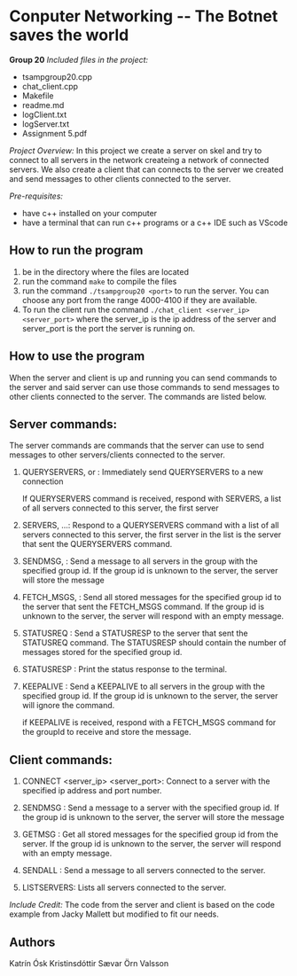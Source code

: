 # Conputer Networking -- The Botnet saves the world

**Group 20**
_Included files in the project:_
- tsampgroup20.cpp
- chat_client.cpp
- Makefile
- readme.md
- logClient.txt
- logServer.txt
- Assignment 5.pdf


_Project Overview:_
In this project we create a server on skel and try to connect to all servers in the network createing a network of connected servers. We also create a client that can connects to the server we created  and send messages to other clients connected to the server.

_Pre-requisites:_

- have c++ installed on your computer
- have a terminal that can run c++ programs or a c++ IDE such as VScode

## How to run the program

1. be in the directory where the files are located
2. run the command `make` to compile the files
3. run the command `./tsampgroup20 <port>` to run the server. You can choose any port from the range 4000-4100 if they are available.
4. To run the client run the command `./chat_client <server_ip> <server_port>` where the server_ip is the ip address of the server and server_port is the port the server is running on.

## How to use the program

When the server and client is up and running you can send commands to the server and said server can use those commands to send messages to other clients connected to the server. The commands are listed below.

## Server commands:

The server commands are commands that the server can use to send messages to other servers/clients connected to the server.

1. QUERYSERVERS, <GroupId> or <GroupId> <ServerIp> <ServerPort>: 
    Immediately send QUERYSERVERS to a new connection

    If QUERYSERVERS command is received, respond with SERVERS, a list of all servers connected to this server, the first server 

2. SERVERS, <GroupId> <ServerIp> <ServerPort> <ServerIp> <ServerPort> ...: 
    Respond to a QUERYSERVERS command with a list of all servers connected to this server, the first server in the list is the server that sent the QUERYSERVERS command.

3. SENDMSG, <GroupId> <Message>: 
    Send a message to all servers in the group with the specified group id. If the group id is unknown to the server, the server will store the message

4. FETCH_MSGS, <GroupId>: 
    Send all stored messages for the specified group id to the server that sent the FETCH_MSGS command. If the group id is unknown to the server, the server will respond with an empty message.

5. STATUSREQ <GroupId>: 
    Send a STATUSRESP to the server that sent the STATUSREQ command. The STATUSRESP should contain the number of messages stored for the specified group id.

6. STATUSRESP <GroupId> <NumberOfMessages>:
    Print the status response to the terminal.

7. KEEPALIVE <GroupId>: 
    Send a KEEPALIVE to all servers in the group with the specified group id. If the group id is unknown to the server, the server will ignore the command.

    if KEEPALIVE is received, respond with a FETCH_MSGS command for the groupId to receive and store the message.

## Client commands:

1. CONNECT <server_ip> <server_port>:
    Connect to a server with the specified ip address and port number. 

2. SENDMSG <GroupId> <Message>: 
    Send a message to a server with the specified group id. If the group id is unknown to the server, the server will store the message

3. GETMSG <GroupId>: 
    Get all stored messages for the specified group id from the server. If the group id is unknown to the server, the server will respond with an empty message.

4. SENDALL <Message>: 
    Send a message to all servers connected to the server.

5. LISTSERVERS: 
    Lists all servers connected to the server.



_Include Credit:_
The code from the server and client is based on the code example from Jacky Mallett but modified to fit our needs. 

## Authors
Katrín Ósk Kristinsdóttir
Sævar Örn Valsson